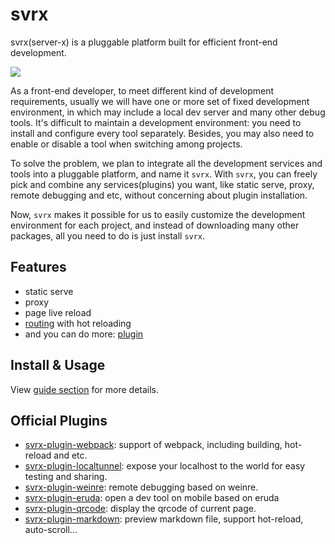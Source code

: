# svrx

svrx(server-x) is a pluggable platform built for efficient front-end development.

![](https://p1.music.126.net/tkkgZQepIA1mvhrv8IzbuA==/109951164358239571.gif)

As a front-end developer, to meet different kind of development requirements, usually we will have one or more set of fixed development environment,
in which may include a local dev server and many other debug tools.
It's difficult to maintain a development environment: you need to install and configure every tool separately.
Besides, you may also need to enable or disable a tool when switching among projects.

To solve the problem, we plan to integrate all the development services and tools into a pluggable platform, 
and name it `svrx`.
With `svrx`, you can freely pick and combine any services(plugins) you want, 
like static serve, proxy, remote debugging and etc, without concerning about plugin installation.
 
Now, `svrx` makes it possible for us to easily customize the development environment for each project,
and instead of downloading many other packages, all you need to do is just install `svrx`.

## Features

- static serve
- proxy
- page live reload
- [routing](./guide/route.md) with hot reloading 
- and you can do more: [plugin](./guide/plugin.md)

## Install & Usage

View [guide section](./guide/README.md) for more details.

## Official Plugins

+ [svrx-plugin-webpack](https://github.com/x-orpheus/svrx-plugin-webpack):
    support of webpack, including building, hot-reload and etc.
+ [svrx-plugin-localtunnel](https://github.com/x-orpheus/svrx-plugin-localtunnel): 
    expose your localhost to the world for easy testing and sharing.
+ [svrx-plugin-weinre](https://github.com/x-orpheus/svrx-plugin-weinre): 
    remote debugging based on weinre.
+ [svrx-plugin-eruda](https://github.com/x-orpheus/svrx-plugin-eruda): 
    open a dev tool on mobile based on eruda
+ [svrx-plugin-qrcode](https://github.com/x-orpheus/svrx-plugin-qrcode): 
    display the qrcode of current page.
+ [svrx-plugin-markdown](https://github.com/x-orpheus/svrx-plugin-markdown): 
    preview markdown file, support hot-reload, auto-scroll...

    
